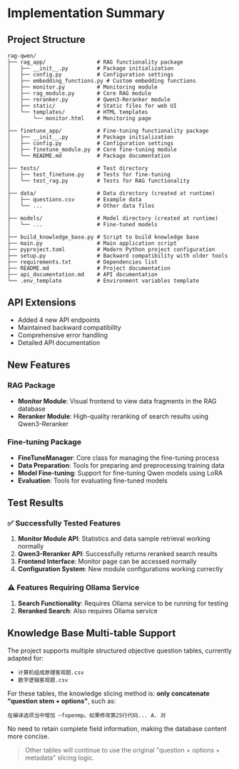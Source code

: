 # Implementation Summary

## Project Structure

```
rag-qwen/
├── rag_app/                # RAG functionality package
│   ├── __init__.py         # Package initialization
│   ├── config.py           # Configuration settings
│   ├── embedding_functions.py # Custom embedding functions
│   ├── monitor.py          # Monitoring module
│   ├── rag_module.py       # Core RAG module
│   ├── reranker.py         # Qwen3-Reranker module
│   ├── static/             # Static files for web UI
│   └── templates/          # HTML templates
│       └── monitor.html    # Monitoring page
│
├── finetune_app/           # Fine-tuning functionality package
│   ├── __init__.py         # Package initialization
│   ├── config.py           # Configuration settings
│   ├── finetune_module.py  # Core fine-tuning module
│   └── README.md           # Package documentation
│
├── tests/                  # Test directory
│   ├── test_finetune.py    # Tests for fine-tuning
│   └── test_rag.py         # Tests for RAG functionality
│
├── data/                   # Data directory (created at runtime)
│   ├── questions.csv       # Example data
│   └── ...                 # Other data files
│
├── models/                 # Model directory (created at runtime)
│   └── ...                 # Fine-tuned models
│
├── build_knowledge_base.py # Script to build knowledge base
├── main.py                 # Main application script
├── pyproject.toml          # Modern Python project configuration
├── setup.py                # Backward compatibility with older tools
├── requirements.txt        # Dependencies list
├── README.md               # Project documentation
├── api_documentation.md    # API documentation
└── .env_template           # Environment variables template
```

## API Extensions

- Added 4 new API endpoints
- Maintained backward compatibility
- Comprehensive error handling
- Detailed API documentation

## New Features

### RAG Package
- **Monitor Module**: Visual frontend to view data fragments in the RAG database
- **Reranker Module**: High-quality reranking of search results using Qwen3-Reranker

### Fine-tuning Package
- **FineTuneManager**: Core class for managing the fine-tuning process
- **Data Preparation**: Tools for preparing and preprocessing training data
- **Model Fine-tuning**: Support for fine-tuning Qwen models using LoRA
- **Evaluation**: Tools for evaluating fine-tuned models

## Test Results

### ✅ Successfully Tested Features
1. **Monitor Module API**: Statistics and data sample retrieval working normally
2. **Qwen3-Reranker API**: Successfully returns reranked search results
3. **Frontend Interface**: Monitor page can be accessed normally
4. **Configuration System**: New module configurations working correctly

### ⚠️ Features Requiring Ollama Service
1. **Search Functionality**: Requires Ollama service to be running for testing
2. **Reranked Search**: Also requires Ollama service

## Knowledge Base Multi-table Support

The project supports multiple structured objective question tables, currently adapted for:
- `计算机组成原理客观题.csv`
- `数字逻辑客观题.csv`

For these tables, the knowledge slicing method is: **only concatenate "question stem + options"**, such as:
```
在编译选项当中增加 –fopenmp。如果修改第25行代码... A. 对
```

No need to retain complete field information, making the database content more concise.

> Other tables will continue to use the original "question + options + metadata" slicing logic.